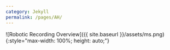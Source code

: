 ```yaml
---
category: Jekyll
permalink: /pages/AH/
---
```


![Robotic Recording Overview]({{ site.baseurl }}/assets/ms.png){:style="max-width: 100%; height: auto;"}
